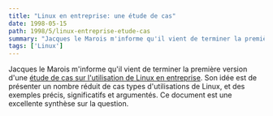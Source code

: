 ```yaml
---
title: "Linux en entreprise: une étude de cas"
date: 1998-05-15
path: 1998/5/linux-entreprise-etude-cas
summary: "Jacques le Marois m'informe qu'il vient de terminer la première version d'une étude de cas sur l'utilisation de Linux en entreprise."
tags: ['Linux']
---
```


<P>
Jacques le Marois m'informe qu'il vient de terminer la première version
d'une <A HREF="http://www.netnomics.com/linux/">étude de cas sur l'utilisation
de Linux en entreprise</A>. Son idée est de présenter un nombre réduit
de cas types d'utilisations de Linux, et des exemples précis, significatifs
et argumentés. Ce document est une excellente synthèse sur la question.
</P>


